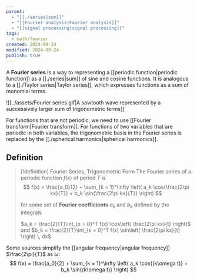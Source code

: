 ```yaml
---
parent:
  - "[[./series|sum]]"
  - "[[Fourier analysis|Fourier analysis]]"
  - "[[signal processing|signal processing]]"
tags:
  - math/fourier
created: 2024-09-24
modified: 2024-09-24
publish: true
---
```

A **Fourier series** is a way to representing a [[periodic function|periodic function]] as a [[./series|sum]] of sine and cosine functions. It is analogous to a [[./Taylor series|Taylor series]], which expresses functions as a sum of monomial terms.

![[../assets/Fourier series.gif|A sawtooth wave represented by a successively larger sum of trigonometric terms]]

For functions that are not periodic, we need to use [[Fourier transform|Fourier transform]]. For functions of two variables that are periodic in both variables, the trigonometric basis in the Fourier series is replaced by the [[./spherical harmonics|spherical harmonics]].

## Definition
> [!definition] Fourier Series, Trigonometric Form
> The Fourier series of a periodic function $f(x)$ of period $T$ is
> $$
>f(x) = \frac{a_0}{2} + \sum_{k = 1}^\infty \left( a_k \cos{\frac{2\pi kx}{T}} + b_k \sin{\frac{2\pi kx}{T}} \right)
> $$
>
> for some set of **Fourier coefficients** $a_k$ and $b_k$ defined by the integrals
> 
> $a_k = \frac{2}{T}\int_{x = 0}^T f(x) \cos\left( \frac{2\pi kx}{t} \right)$ and $b_k = \frac{2}{T}\int_{x = 0}^T f(x) \sin\left( \frac{2\pi kx}{t} \right) \, dx$

Some sources simplify the [[angular frequency|angular frequency]] $\frac{2\pi}{T}$ as $\omega$: 
$$
f(x) = \frac{a_0}{2} + \sum_{k = 1}^\infty \left( a_k \cos{(k\omega t)} + b_k \sin{(k\omega t)} \right)
$$